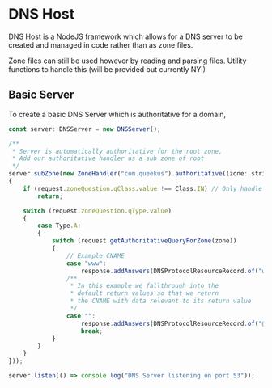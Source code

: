# DNS Host

DNS Host is a NodeJS framework which allows for a DNS server to be created
and managed in code rather than as zone files.

Zone files can still be used however by reading and parsing files. Utility
functions to handle this (will be provided but currently NYI)

## Basic Server
To create a basic DNS Server which is authoritative for a domain,

```javascript
const server: DNSServer = new DNSServer();

/**
 * Server is automatically authoritative for the root zone,
 * Add our authoritative handler as a sub zone of root
 */
server.subZone(new ZoneHandler("com.queekus").authoritative((zone: string, request: DNSZoneRequest, response: DNSZoneResponse): void =>
{
    if (request.zoneQuestion.qClass.value !== Class.IN) // Only handle Internet Requests for now
        return;

    switch (request.zoneQuestion.qType.value)
    {
        case Type.A:
        {
            switch (request.getAuthoritativeQueryForZone(zone))
            {
                // Example CNAME
                case "www":
                    response.addAnswers(DNSProtocolResourceRecord.of("www.@", Type.CNAME, Class.IN, 60 * 5, new DomainName("queekus.com.")));
                /**
                 * In this example we fallthrough into the
                 * default return values so that we return
                 * the CNAME with data relevant to its return value
                 */
                case "":
                    response.addAnswers(DNSProtocolResourceRecord.of("@", Type.A, Class.IN, 60 * 5 new IPv4("192.168.0.10")));
                    break;
            }
        }
    }
}));

server.listen(() => console.log("DNS Server listening on port 53"));
```